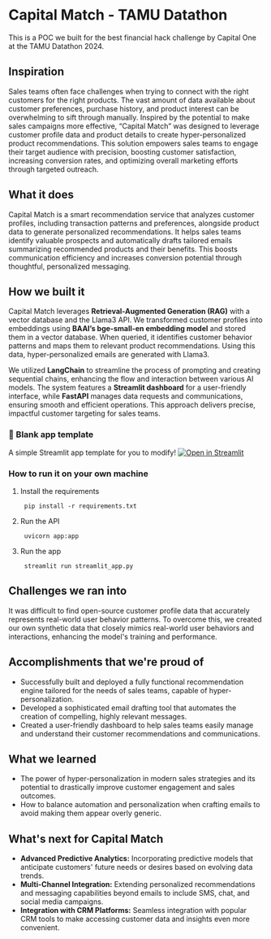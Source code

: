 # Capital Match - TAMU Datathon
This is a POC we built for the best financial hack challenge by Capital One at the TAMU Datathon 2024.
## Inspiration
Sales teams often face challenges when trying to connect with the right customers for the right products. The vast amount of data available about customer preferences, purchase history, and product interest can be overwhelming to sift through manually. Inspired by the potential to make sales campaigns more effective, “Capital Match” was designed to leverage customer profile data and product details to create hyper-personalized product recommendations. This solution empowers sales teams to engage their target audience with precision, boosting customer satisfaction, increasing conversion rates, and optimizing overall marketing efforts through targeted outreach.

## What it does
Capital Match is a smart recommendation service that analyzes customer profiles, including transaction patterns and preferences, alongside product data to generate personalized recommendations. It helps sales teams identify valuable prospects and automatically drafts tailored emails summarizing recommended products and their benefits. This boosts communication efficiency and increases conversion potential through thoughtful, personalized messaging.

## How we built it
Capital Match leverages **Retrieval-Augmented Generation (RAG)** with a vector database and the Llama3 API. We transformed customer profiles into embeddings using **BAAI’s bge-small-en embedding model** and stored them in a vector database. When queried, it identifies customer behavior patterns and maps them to relevant product recommendations. Using this data, hyper-personalized emails are generated with Llama3.

We utilized **LangChain** to streamline the process of prompting and creating sequential chains, enhancing the flow and interaction between various AI models. The system features a **Streamlit dashboard** for a user-friendly interface, while **FastAPI** manages data requests and communications, ensuring smooth and efficient operations. This approach delivers precise, impactful customer targeting for sales teams. 

### 🎈 Blank app template
A simple Streamlit app template for you to modify!
[![Open in Streamlit](https://static.streamlit.io/badges/streamlit_badge_black_white.svg)](https://blank-app-template.streamlit.app/)

### How to run it on your own machine
1. Install the requirements
   ```commandline
    pip install -r requirements.txt
   ```
2. Run the API
    ```commandline
     uvicorn app:app
   ```
3. Run the app
   ```commandline
    streamlit run streamlit_app.py
   ```
   
## Challenges we ran into
It was difficult to find open-source customer profile data that accurately represents real-world user behavior patterns. To overcome this, we created our own synthetic data that closely mimics real-world user behaviors and interactions, enhancing the model's training and performance.

## Accomplishments that we're proud of
- Successfully built and deployed a fully functional recommendation engine tailored for the needs of sales teams, capable of hyper-personalization.
- Developed a sophisticated email drafting tool that automates the creation of compelling, highly relevant messages.
- Created a user-friendly dashboard to help sales teams easily manage and understand their customer recommendations and communications.

## What we learned
- The power of hyper-personalization in modern sales strategies and its potential to drastically improve customer engagement and sales outcomes.
- How to balance automation and personalization when crafting emails to avoid making them appear overly generic.

## What's next for Capital Match
- **Advanced Predictive Analytics:** Incorporating predictive models that anticipate customers' future needs or desires based on evolving data trends.
- **Multi-Channel Integration:** Extending personalized recommendations and messaging capabilities beyond emails to include SMS, chat, and social media campaigns.
- **Integration with CRM Platforms:** Seamless integration with popular CRM tools to make accessing customer data and insights even more convenient.
